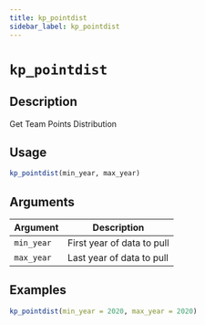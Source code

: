 ```yaml
---
title: kp_pointdist
sidebar_label: kp_pointdist
---
```

# `kp_pointdist`

## Description

Get Team Points Distribution


## Usage

```r
kp_pointdist(min_year, max_year)
```


## Arguments

Argument      |Description
------------- |----------------
`min_year`     |     First year of data to pull
`max_year`     |     Last year of data to pull


## Examples

```r
kp_pointdist(min_year = 2020, max_year = 2020)
```


